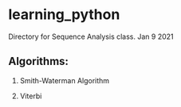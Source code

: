 # learning_python
Directory for Sequence Analysis class. Jan 9 2021

## Algorithms:

1. Smith-Waterman Algorithm

2. Viterbi 

